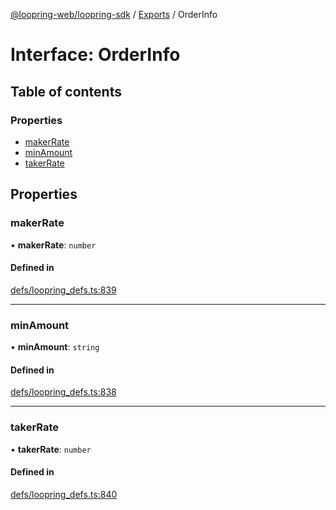 [@loopring-web/loopring-sdk](../README.md) / [Exports](../modules.md) / OrderInfo

# Interface: OrderInfo

## Table of contents

### Properties

- [makerRate](OrderInfo.md#makerrate)
- [minAmount](OrderInfo.md#minamount)
- [takerRate](OrderInfo.md#takerrate)

## Properties

### makerRate

• **makerRate**: `number`

#### Defined in

[defs/loopring_defs.ts:839](https://github.com/Loopring/loopring_sdk/blob/81e0b16/src/defs/loopring_defs.ts#L839)

___

### minAmount

• **minAmount**: `string`

#### Defined in

[defs/loopring_defs.ts:838](https://github.com/Loopring/loopring_sdk/blob/81e0b16/src/defs/loopring_defs.ts#L838)

___

### takerRate

• **takerRate**: `number`

#### Defined in

[defs/loopring_defs.ts:840](https://github.com/Loopring/loopring_sdk/blob/81e0b16/src/defs/loopring_defs.ts#L840)
